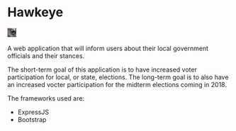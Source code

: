 # Hawkeye

<img src="https://raw.githubusercontent.com/SunilRao01/Hawkeye/master/logo.jpg" style="width: 20px;"/>

A web application that will inform users about their local government officials and their stances.

The short-term goal of this application is to have increased voter participation for local, or state, elections. The long-term goal is to also have an increased vocter participation for the midterm elections coming in 2018.

The frameworks used are:
- ExpressJS
- Bootstrap
